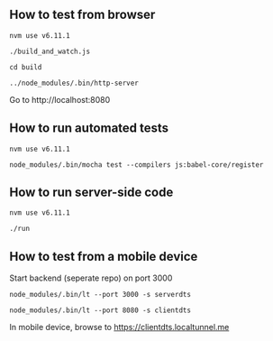 ## How to test from browser

`nvm use v6.11.1`

`./build_and_watch.js`

`cd build`

`../node_modules/.bin/http-server`

Go to http://localhost:8080

## How to run automated tests

`nvm use v6.11.1`

`node_modules/.bin/mocha test --compilers js:babel-core/register`

## How to run server-side code

`nvm use v6.11.1`

`./run`

## How to test from a mobile device

Start backend (seperate repo) on port 3000

`node_modules/.bin/lt --port 3000 -s serverdts`

`node_modules/.bin/lt --port 8080 -s clientdts`

In mobile device, browse to https://clientdts.localtunnel.me
